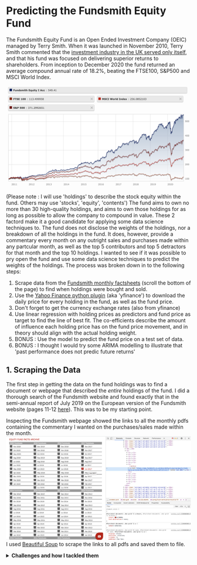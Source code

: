 # Predicting the Fundsmith Equity Fund

The Fundsmith Equity Fund is an Open Ended Investment Company (OEIC) managed by Terry Smith.  When it was launched in November 2010, Terry Smith commented that the [investment industry in the UK served only itself](https://www.theguardian.com/money/2010/nov/06/investment-funds-terry-smith-warren-buffet), and that his fund was focused on delivering superior returns to shareholders.  From inception to December 2020 the fund returned an average compound annual rate of 18.2%, beating the FTSE100, S&P500 and MSCI World Index.

![Fundsmith Performance vs FTSE100, S&P500, MSCI World Index](https://github.com/alexstedman/PersonalProjects/blob/main/Fundsmith_Equity_Project/images/FS_performance.png)

(Please note : I will use 'holdings' to describe the stock equity within the fund. Others may use 'stocks', 'equity', 'contents')
The fund aims to own no more than 30 high-quality holdings, and aims to own those holdings for as long as possible to allow the company to compound in value. These 2 factord make it a good candidate for applying some data science techniques to.  The fund does not disclose the weights of the holdings, nor a breakdown of all the holdings in the fund. It does, however, provide a commentary every month on any outright sales and purchases made within any partcular month, as well as the top 5 contributors and top 5 detractors for that month and the top 10 holdings. I wanted to see if it was possible to pry open the fund and use some data science techniques to predict the weights of the holdings. The process was broken down in to the following steps:

1. Scrape data from the [Fundsmith monthly factsheets](https://www.fundsmith.co.uk/fund-factsheet) (scroll the bottom of the page) to find when holdings were bought and sold.
2. Use the [Yahoo Finance python plugin](https://pypi.org/project/yfinance/) (aka 'yfinance') to download the daily price for every holding in the fund, as well as the fund price.
3. Don't forget to get the currency exchange rates (also from yfinance)
4. Use linear regression with holding prices as predictors and fund price as target to find the line of best fit. The co-efficients describe the amount of influence each holding price has on the fund price movement, and in theory should align with the actual holding weight.
5. BONUS : Use the model to predict the fund price on a test set of data.
6. BONUS : I thought I would try some ARIMA modelling to illustrate that 'past performance does not predic future returns'

## 1. Scraping the Data
The first step in getting the data on the fund holdings was to find a document or webpage that described the *entire* holdings of the fund.  I did a thorough search of the Fundsmith website and found exactly that in the semi-annual report of July 2019 on the European version of the Fundsmith website (pages 11-12 [here](https://www.fundsmith.co.uk/docs/default-source/annual-reports-and-audited-financial-statements/unaudited-semi-annual-report-for-the-period-from-1-january-2019-to-30-june-2019.pdf?sfvrsn=4)).  This was to be my starting point.

Inspecting the Fundsmith webpage showed the links to all the monthly pdfs containing the commentary I wanted on the purchases/sales made within the month.
![The Fundsmith Equity Fund Documents page with web inspector](https://github.com/alexstedman/PersonalProjects/blob/main/Fundsmith_Equity_Project/images/FS_page_inspection.png)
I used [Beautiful Soup](https://www.crummy.com/software/BeautifulSoup/) to scrape the links to all pdfs and saved them to file.

<details>
 <summary><b>Challenges and how I tackled them</b></summary>
 <p>The links weren't always of the same format. Some ended with 'sfvrsn=4', others 'sfvrsn=6'. Some had date format yyyy-mm, others were mm-yyyy. I got round this with a simple nested for loop.  It's not an amazing solution, I admit, but it is easy to read for a programmer with no knowledge of the project.
<img src="https://github.com/alexstedman/PersonalProjects/blob/main/Fundsmith_Equity_Project/images/notebook_scraping_links.png" alt="Code for scraping pdf links"></p>
</details>
